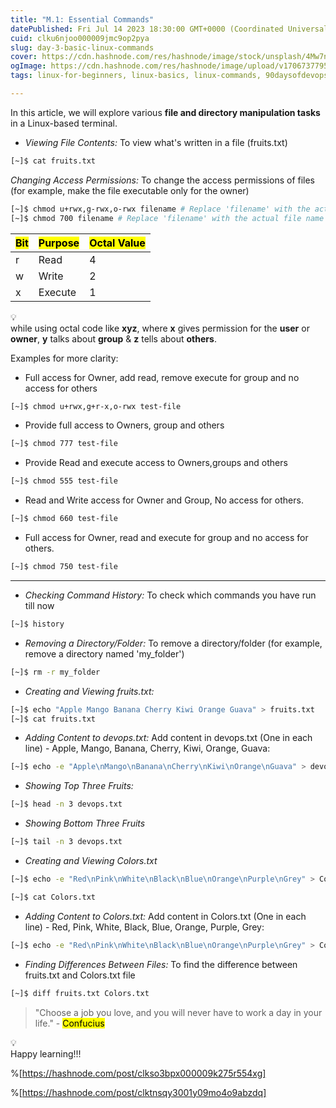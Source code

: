 ```yaml
---
title: "M.1: Essential Commands"
datePublished: Fri Jul 14 2023 18:30:00 GMT+0000 (Coordinated Universal Time)
cuid: clku6njoo000009jmc9op2pya
slug: day-3-basic-linux-commands
cover: https://cdn.hashnode.com/res/hashnode/image/stock/unsplash/4Mw7nkQDByk/upload/92136a5e5c3e4d28fb0aa48bdfa40e59.jpeg
ogImage: https://cdn.hashnode.com/res/hashnode/image/upload/v1706737795945/137705e0-7f08-4785-8185-3a3abc399af9.png
tags: linux-for-beginners, linux-basics, linux-commands, 90daysofdevops, 90daysofdevops-devops-projectdevelopment-nonitbackground-github-docker-cloudplatforms-ec2-aws-elasticbeanstalk-lambdafunctions-devopspipelines-terraform-jenkins-docker-devsecops-scm-git-gitlab-bitbucket-buildtools-griddle-maven-ant-msbuild-monitoringtools-prometheus-grafana-ansible-ai-chatgpt-valueaddition-realworldproblems

---
```


In this article, we will explore various **file and directory manipulation tasks** in a Linux-based terminal.

* *Viewing File Contents:* To view what's written in a file (fruits.txt)
    

```bash
[~]$ cat fruits.txt
```

*Changing Access Permissions:* To change the access permissions of files (for example, make the file executable only for the owner)

```bash
[~]$ chmod u+rwx,g-rwx,o-rwx filename # Replace 'filename' with the actual file name
[~]$ chmod 700 filename # Replace 'filename' with the actual file name
```

| <mark>Bit</mark> | <mark>Purpose</mark> | <mark>Octal Value</mark> |
| --- | --- | --- |
| r | Read | 4 |
| w | Write | 2 |
| x | Execute | 1 |

<div data-node-type="callout">
<div data-node-type="callout-emoji">💡</div>
<div data-node-type="callout-text">while using octal code like <strong>xyz</strong>, where <strong>x</strong> gives permission for the <strong>user</strong> or <strong>owner</strong>, <strong>y</strong> talks about <strong>group</strong> &amp; <strong>z</strong> tells about <strong>others</strong>.</div>
</div>

Examples for more clarity:

* Full access for Owner, add read, remove execute for group and no access for others
    

```bash
[~]$ chmod u+rwx,g+r-x,o-rwx test-file
```

* Provide full access to Owners, group and others
    

```bash
[~]$ chmod 777 test-file
```

* Provide Read and execute access to Owners,groups and others
    

```bash
[~]$ chmod 555 test-file
```

* Read and Write access for Owner and Group, No access for others.
    

```bash
[~]$ chmod 660 test-file
```

* Full access for Owner, read and execute for group and no access for others.
    

```bash
[~]$ chmod 750 test-file
```

---

* *Checking Command History:* To check which commands you have run till now
    

```bash
[~]$ history
```

* *Removing a Directory/Folder:* To remove a directory/folder (for example, remove a directory named 'my\_folder')
    

```bash
[~]$ rm -r my_folder
```

* *Creating and Viewing fruits.txt:*
    

```bash
[~]$ echo "Apple Mango Banana Cherry Kiwi Orange Guava" > fruits.txt
[~]$ cat fruits.txt
```

* *Adding Content to devops.txt:* Add content in devops.txt (One in each line) - Apple, Mango, Banana, Cherry, Kiwi, Orange, Guava:
    

```bash
[~]$ echo -e "Apple\nMango\nBanana\nCherry\nKiwi\nOrange\nGuava" > devops.txt
```

* *Showing Top Three Fruits:*
    

```bash
[~]$ head -n 3 devops.txt
```

* *Showing Bottom Three Fruits*
    

```bash
[~]$ tail -n 3 devops.txt
```

* *Creating and Viewing Colors.txt*
    

```bash
[~]$ echo -e "Red\nPink\nWhite\nBlack\nBlue\nOrange\nPurple\nGrey" > Colors.txt

[~]$ cat Colors.txt
```

* *Adding Content to Colors.txt:* Add content in Colors.txt (One in each line) - Red, Pink, White, Black, Blue, Orange, Purple, Grey:
    

```bash
[~]$ echo -e "Red\nPink\nWhite\nBlack\nBlue\nOrange\nPurple\nGrey" > Colors.txt
```

* *Finding Differences Between Files:* To find the difference between fruits.txt and Colors.txt file
    

```bash
[~]$ diff fruits.txt Colors.txt
```

> "Choose a job you love, and you will never have to work a day in your life." - <mark>Confucius</mark>

<div data-node-type="callout">
<div data-node-type="callout-emoji">💡</div>
<div data-node-type="callout-text">Happy learning!!!</div>
</div>

%[https://hashnode.com/post/clkso3bpx000009k275r554xg] 

%[https://hashnode.com/post/clktnsqy3001y09mo4o9abzdq]